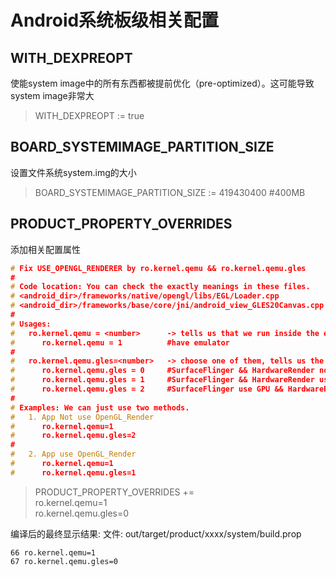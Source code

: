 # Android系统板级相关配置


## WITH_DEXPREOPT

使能system image中的所有东西都被提前优化（pre-optimized）。这可能导致system image非常大

>WITH_DEXPREOPT := true

## BOARD_SYSTEMIMAGE_PARTITION_SIZE

设置文件系统system.img的大小

>BOARD_SYSTEMIMAGE_PARTITION_SIZE := 419430400 #400MB

## PRODUCT_PROPERTY_OVERRIDES

添加相关配置属性

``` C
# Fix USE_OPENGL_RENDERER by ro.kernel.qemu && ro.kernel.qemu.gles
#
# Code location: You can check the exactly meanings in these files.
# <android_dir>/frameworks/native/opengl/libs/EGL/Loader.cpp
# <android_dir>/frameworks/base/core/jni/android_view_GLES20Canvas.cpp
#
# Usages:
#   ro.kernel.qemu = <number>      -> tells us that we run inside the emulator
#      ro.kernel.qemu = 1          #have emulator
#
#   ro.kernel.qemu.gles=<number>   -> choose one of them, tells us the GLES GPU emulation status
#      ro.kernel.qemu.gles = 0     #SurfaceFlinger && HardwareRender not use GPU
#      ro.kernel.qemu.gles = 1     #SurfaceFlinger && HardwareRender use GPU
#      ro.kernel.qemu.gles = 2     #SurfaceFlinger use GPU && HardwareRender not use GPU
#
# Examples: We can just use two methods.
#   1. App Not use OpenGL_Render
#      ro.kernel.qemu=1
#      ro.kernel.qemu.gles=2
#
#   2. App use OpenGL_Render
#      ro.kernel.qemu=1
#      ro.kernel.qemu.gles=1
```

>PRODUCT_PROPERTY_OVERRIDES += \
>    ro.kernel.qemu=1 \
>    ro.kernel.qemu.gles=0

编译后的最终显示结果:
文件: out/target/product/xxxx/system/build.prop
``` 
66 ro.kernel.qemu=1
67 ro.kernel.qemu.gles=0
```
